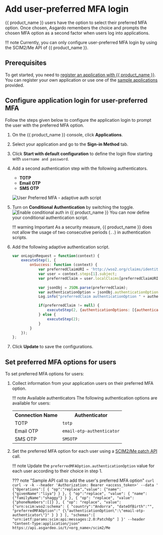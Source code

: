 # Add user-preferred MFA login

{{ product_name }} users have the option to select their preferred MFA option. Once chosen, Asgardo remembers the choice and prompts the chosen MFA option as a second factor when users log into applications.

!!! note
    Currently, you can only configure user-preferred MFA login by using the SCIM2/Me API of {{ product_name }}.

## Prerequisites
To get started, you need to [register an application with {{ product_name }}]({{base_path}}/applications/index.md). You can register your own application or use one of the [sample applications]({{base_path}}/get-started/try-samples/) provided.

## Configure application login for user-preferred MFA

Follow the steps given below to configure the application login to prompt the user with the preferred MFA option.

1. On the {{ product_name }} console, click **Applications**.
2. Select your application and go to the **Sign-in Method** tab.
3. Click **Start with default configuration** to define the login flow starting with `username and password`.
4. Add a second authentication step with the following authenticators.
    - **TOTP**
    - **Email OTP**
    - **SMS OTP**

    ![User Preferred MFA - adaptive auth script]({{base_path}}/assets/img/guides/conditional-auth/user-preferred-mfa-option.png)

5. Turn on **Conditional Authentication** by switching the toggle.
    ![Enable conditional auth in {{ product_name }}]({{base_path}}/assets/img/guides/conditional-auth/enable-conditional-auth.png)
    You can now define your conditional authentication script.

    !!! warning Important
            As a security measure, {{ product_name }} does not allow the usage of two consecutive periods (`..`) in authentication scripts.

6. Add the following adaptive authentication script.
    ```js
    var onLoginRequest = function(context) {
        executeStep(1, {
            onSuccess: function (context) {
                var preferredClaimURI = 'http://wso2.org/claims/identity/preferredMFAOption';
                var user = context.steps[1].subject;
                var preferredClaim = user.localClaims[preferredClaimURI];
                
                var jsonObj = JSON.parse(preferredClaim);
                var authenticationOption = jsonObj.authenticationOption;
                Log.info("preferredClaim authenticationOption " + authenticationOption);

                if(preferredClaim != null) {   
                    executeStep(2, {authenticationOptions: [{authenticator: authenticationOption}]}, {});
                } else {
                    executeStep(2);
                }
            }
        });  
    };
    ```

7. Click **Update** to save the configurations.

## Set preferred MFA options for users

To set preferred MFA options for users:

1. Collect information from your application users on their preferred MFA option.

    !!! note Available authenticators
        The following authentication options are available for users:
        <table>
            <tr>
                <th>Connection Name</th>
                <th>Authenticator</th>
            </tr>
            <tr>
                <td>TOTP</td>
                <td><code>totp</code></td>
            </tr>
            <tr>
                <td>Email OTP</td>
                <td><code>email-otp-authenticator</code></td>
            </tr>
            <tr>
                <td>SMS OTP</td>
                <td><code>SMSOTP</code></td>
            </tr>
        </table>

2. Set the preferred MFA option for each user using a [SCIM2/Me patch API](https://wso2.com/asgardeo/docs/apis/scim2/#tag/Me-Endpoint/operation/patchUserMe) call.

    !!! note
        Update the `preferredMFAOption.authenticationOption` value for each user according to their choice in step 1.


    ??? note "Sample API call to add the user's preferred MFA option"
        ```curl
        curl -v -k --header
        'Authorization: Bearer <access_token>'
        --data '
            {"Operations":[
                {
                    "op":"replace","value":
                        {"name":
                            {"givenName":"liya"}
                        }
                },
                {
                    "op":"replace",
                    "value":
                    {
                        "name":
                        {"familyName":"shaggy"}
                    }
                },
                {
                    "op":
                        "replace",
                        "value":{"phoneNumbers":[]}
                },
                {
                    "op":
                    "replace",
                    "value":
                        {"urn:scim:wso2:schema":
                            {
                                "country":"Andorra",
                                "dateOfBirth":"",
                                "preferredMFAOption":"
                                    {\"authenticationOption\":\"email-otp-authenticator\"}"
                            }
                        }
                }
            ],
            "schemas":[
                "urn:ietf:params:scim:api:messages:2.0:PatchOp"
            ]
        }'
        --header "Content-Type:application/json" https://api.asgardeo.io/t/<org_name>/scim2/Me
        ```
